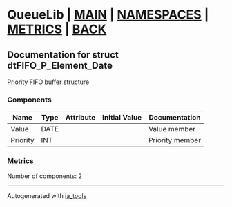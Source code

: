 # QueueLib | [MAIN] | [NAMESPACES] | [METRICS] | [BACK]  

## Documentation for struct dtFIFO_P_Element_Date  

Priority FIFO buffer structure  

### Components  

| Name | Type | Attribute | Initial Value | Documentation |
| ---- | ---- | --------- | ------------- | ------------- |
|Value|DATE|||Value member|  
|Priority|INT|||Priority member|  

### Metrics  

Number of components: 2  

---
Autogenerated with [ia_tools](https://github.com/tkucic/ia_tools)

[MAIN]: ../../../../index.md
[NAMESPACES]: ../../nsList.md
[METRICS]: ../../../metrics.md
[BACK]: ../nsMain.md
